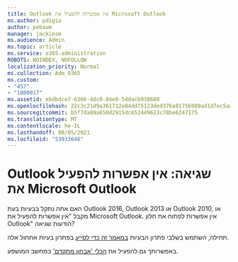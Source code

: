 ```yaml
---
title: Outlook אין אפשרות להפעיל את Microsoft Outlook
ms.author: pdigia
author: pebaum
manager: jackiesm
ms.audience: Admin
ms.topic: article
ms.service: o365-administration
ROBOTS: NOINDEX, NOFOLLOW
localization_priority: Normal
ms.collection: Adm_O365
ms.custom:
- "457"
- "1800017"
ms.assetid: ebdbdce7-6366-4dc0-84e0-54dacb938680
ms.openlocfilehash: 22c3c21d9a361712e84dd75123ded376a81756989ad1d7ec5aa573e0046c04b8
ms.sourcegitcommit: b5f7da89a650d2915dc652449623c78be6247175
ms.translationtype: MT
ms.contentlocale: he-IL
ms.lasthandoff: 08/05/2021
ms.locfileid: "53933646"
---
```

# <a name="outlook-error-cannot-start-microsoft-outlook"></a>Outlook שגיאה: אין אפשרות להפעיל את Microsoft Outlook

האם אתה נתקל בבעיות בעת Outlook 2016, Outlook 2013 או Outlook 2010, או מקבל "אין אפשרות להפעיל את Microsoft Outlook. אין אפשרות לפתוח את חלון Outlook" הודעות שגיאה?
  
תחילה, השתמש בשלבי פתרון הבעיות [במאמר זה כדי לסייע](https://support.office.com/article/I-can-t-start-Microsoft-Outlook-2016-2013-or-2010-or-receive-the-error-Cannot-start-Microsoft-Office-Outlook-Cannot-open-the-Outlook-Window-d1f69da6-b333-4650-97bf-4d77bd7abb85) בפתרון בעיות אתחול אלה. 
  
באפשרותך גם להפעיל את [הכלי 'אבחון מתקדם'](https://aka.ms/SaRA-OutlookAdvDiagnostics) במחשב המושפע.